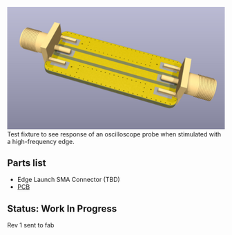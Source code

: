 ![bald probe test fixture rev1 render](images/bald_probe_test_fixture_rev1_render.jpg)
Test fixture to see response of an oscilloscope probe when stimulated with a high-frequency edge.

## Parts list
- Edge Launch SMA Connector (TBD)
- [PCB](hardware/)

## Status: Work In Progress
Rev 1 sent to fab